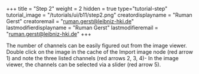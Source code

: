 +++
title = "Step 2"
weight = 2
hidden = true
type="tutorial-step"
tutorial_image = "/tutorials/ui/b11/step2.png"
creatordisplayname = "Ruman Gerst"
creatoremail = "ruman.gerst@leibniz-hki.de"
lastmodifierdisplayname = "Ruman Gerst"
lastmodifieremail = "ruman.gerst@leibniz-hki.de"
+++

The number of channels can be easily figured out from the image viewer. Double click on the image in the cache of the Import image node (red arrow 1) and note the three listed channels (red arrows 2, 3, 4)- In the image viewer, the channels can be selected via a slider (red arrow 5).